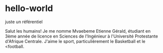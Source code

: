 # hello-world
juste un référentiel

Salut les humains!
Je me nomme Mvaebeme Etienne Gérald, étudiant en 3ème année de licence en Sciences de l'Ingénieur à l'Université Protestante d'Afrique Centrale.
J'aime le sport, particulièrement le Basketball et le <football.
